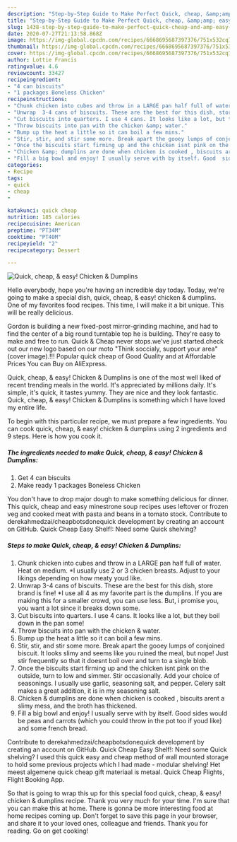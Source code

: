 ```yaml
---
description: "Step-by-Step Guide to Make Perfect Quick, cheap, &amp;amp; easy! Chicken &amp;amp; Dumplins"
title: "Step-by-Step Guide to Make Perfect Quick, cheap, &amp;amp; easy! Chicken &amp;amp; Dumplins"
slug: 1438-step-by-step-guide-to-make-perfect-quick-cheap-and-amp-easy-chicken-and-amp-dumplins
date: 2020-07-27T21:13:58.868Z
image: https://img-global.cpcdn.com/recipes/6668695687397376/751x532cq70/quick-cheap-easy-chicken-dumplins-recipe-main-photo.jpg
thumbnail: https://img-global.cpcdn.com/recipes/6668695687397376/751x532cq70/quick-cheap-easy-chicken-dumplins-recipe-main-photo.jpg
cover: https://img-global.cpcdn.com/recipes/6668695687397376/751x532cq70/quick-cheap-easy-chicken-dumplins-recipe-main-photo.jpg
author: Lottie Francis
ratingvalue: 4.6
reviewcount: 33427
recipeingredient:
- "4 can biscuits"
- "1 packages Boneless Chicken"
recipeinstructions:
- "Chunk chicken into cubes and throw in a LARGE pan half full of water.  Heat on medium. *I usually use 2 or 3 chicken breasts. Adjust to your likings depending on how meaty youd like."
- "Unwrap  3-4 cans of biscuits. These are the best for this dish, store brand is fine! *I use all 4 as my favorite part is the dumplins. If you are making this for a smaller crowd, you can use less. But, i promise you, you want a lot since it breaks down some."
- "Cut biscuits into quarters. I use 4 cans. It looks like a lot, but they boil down in the pan some!"
- "Throw biscuits into pan with the chicken &amp; water."
- "Bump up the heat a little so it can boil a few mins."
- "Stir, stir, and stir some more. Break apart the gooey lumps of conjoined biscuit. It looks slimy and seems like you ruined the meal, but nope! Just stir frequently so that it doesnt boil over and turn to a single blob."
- "Once the biscuits start firming up and the chicken isnt pink on the outside, turn to low and simmer. Stir occasionally. Add your choice of seasonings. I usually use garlic, seasoning salt, and pepper. Celery salt makes a great addition, it is in my seasoning salt."
- "Chicken &amp; dumplins are done when chicken is cooked , biscuits arent a slimy mess, and the broth has thickened."
- "Fill a big bowl and enjoy! I usually serve with by itself. Good  sides would be peas and carrots (which you could throw in the pot too if youd like) and some french bread."
categories:
- Recipe
tags:
- quick
- cheap
- 

katakunci: quick cheap  
nutrition: 185 calories
recipecuisine: American
preptime: "PT34M"
cooktime: "PT40M"
recipeyield: "2"
recipecategory: Dessert

---
```



![Quick, cheap, &amp; easy! Chicken &amp; Dumplins](https://img-global.cpcdn.com/recipes/6668695687397376/751x532cq70/quick-cheap-easy-chicken-dumplins-recipe-main-photo.jpg)

Hello everybody, hope you're having an incredible day today. Today, we're going to make a special dish, quick, cheap, &amp; easy! chicken &amp; dumplins. One of my favorites food recipes. This time, I will make it a bit unique. This will be really delicious.

Gordon is building a new fixed-post mirror-grinding machine, and had to find the center of a big round turntable top he is building. They&#39;re easy to make and free to run. Quick &amp; Cheap never stops.we&#39;ve just started.check out our new logo based on our moto &#34;Think soccialy, support your area&#34;(cover image).!!! Popular quick cheap of Good Quality and at Affordable Prices You can Buy on AliExpress.

Quick, cheap, &amp; easy! Chicken &amp; Dumplins is one of the most well liked of recent trending meals in the world. It's appreciated by millions daily. It's simple, it's quick, it tastes yummy. They are nice and they look fantastic. Quick, cheap, &amp; easy! Chicken &amp; Dumplins is something which I have loved my entire life.


To begin with this particular recipe, we must prepare a few ingredients. You can cook quick, cheap, &amp; easy! chicken &amp; dumplins using 2 ingredients and 9 steps. Here is how you cook it.

<!--inarticleads1-->

##### The ingredients needed to make Quick, cheap, &amp; easy! Chicken &amp; Dumplins:

1. Get 4 can biscuits
1. Make ready 1 packages Boneless Chicken


You don&#39;t have to drop major dough to make something delicious for dinner. This quick, cheap and easy minestrone soup recipes uses leftover or frozen veg and cooked meat with pasta and beans in a tomato stock. Contribute to derekahmedzai/cheapbotsdonequick development by creating an account on GitHub. Quick Cheap Easy Shelf!: Need some Quick shelving? 

<!--inarticleads2-->

##### Steps to make Quick, cheap, &amp; easy! Chicken &amp; Dumplins:

1. Chunk chicken into cubes and throw in a LARGE pan half full of water.  Heat on medium. *I usually use 2 or 3 chicken breasts. Adjust to your likings depending on how meaty youd like.
1. Unwrap  3-4 cans of biscuits. These are the best for this dish, store brand is fine! *I use all 4 as my favorite part is the dumplins. If you are making this for a smaller crowd, you can use less. But, i promise you, you want a lot since it breaks down some.
1. Cut biscuits into quarters. I use 4 cans. It looks like a lot, but they boil down in the pan some!
1. Throw biscuits into pan with the chicken &amp; water.
1. Bump up the heat a little so it can boil a few mins.
1. Stir, stir, and stir some more. Break apart the gooey lumps of conjoined biscuit. It looks slimy and seems like you ruined the meal, but nope! Just stir frequently so that it doesnt boil over and turn to a single blob.
1. Once the biscuits start firming up and the chicken isnt pink on the outside, turn to low and simmer. Stir occasionally. Add your choice of seasonings. I usually use garlic, seasoning salt, and pepper. Celery salt makes a great addition, it is in my seasoning salt.
1. Chicken &amp; dumplins are done when chicken is cooked , biscuits arent a slimy mess, and the broth has thickened.
1. Fill a big bowl and enjoy! I usually serve with by itself. Good  sides would be peas and carrots (which you could throw in the pot too if youd like) and some french bread.


Contribute to derekahmedzai/cheapbotsdonequick development by creating an account on GitHub. Quick Cheap Easy Shelf!: Need some Quick shelving? I used this quick easy and cheap method of wall mounted storage to hold some previous projects which I had made - modular shelving! Het meest algemene quick cheap gift materiaal is metaal. Quick Cheap Flights, Flight Booking App. 

So that is going to wrap this up for this special food quick, cheap, &amp; easy! chicken &amp; dumplins recipe. Thank you very much for your time. I'm sure that you can make this at home. There is gonna be more interesting food at home recipes coming up. Don't forget to save this page in your browser, and share it to your loved ones, colleague and friends. Thank you for reading. Go on get cooking!
